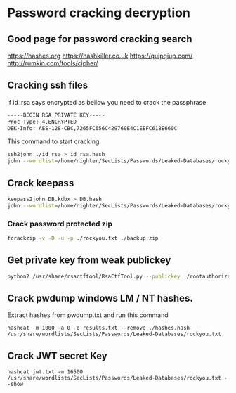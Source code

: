 # Password cracking decryption

## Good page for password cracking search

https://hashes.org
https://hashkiller.co.uk
https://quipqiup.com/
http://rumkin.com/tools/cipher/

## Cracking ssh files

if id_rsa says encrypted as bellow you need to crack the passphrase

```sh 
-----BEGIN RSA PRIVATE KEY-----
Proc-Type: 4,ENCRYPTED
DEK-Info: AES-128-CBC,7265FC656C429769E4C1EEFC618E660C
```

This command to start cracking.

```sh 
ssh2john ./id_rsa > id_rsa.hash
john --wordlist=/home/nighter/SecLists/Passwords/Leaked-Databases/rockyou.txt ./id_rsa.hash
```

## Crack keepass

```sh
keepass2john DB.kdbx > DB.hash
john --wordlist=/home/nighter/SecLists/Passwords/Leaked-Databases/rockyou.txt ./DB.hash
```

### Crack password protected zip

```sh
fcrackzip -v -D -u -p ./rockyou.txt ./backup.zip
```

## Get private key from weak publickey

```sh
python2 /usr/share/rsactftool/RsaCtfTool.py --publickey ./rootauthorizedsshkey.pub --private > rootkey.rsa
```

## Crack pwdump windows LM / NT hashes.

Extract hashes from pwdump.txt and run this command

```
hashcat -m 1000 -a 0 -o results.txt --remove ./hashes.hash /usr/share/wordlists/SecLists/Passwords/Leaked-Databases/rockyou.txt
```

## Crack JWT secret Key

```
hashcat jwt.txt -m 16500 /usr/share/wordlists/SecLists/Passwords/Leaked-Databases/rockyou.txt --show
```